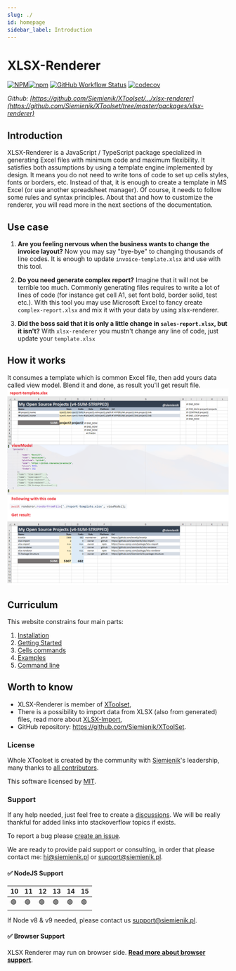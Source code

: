 ```yaml
---
slug: ./
id: homepage
sidebar_label: Introduction
---
```


# XLSX-Renderer

[![NPM](https://img.shields.io/npm/l/xlsx-renderer)![npm](https://img.shields.io/npm/v/xlsx-renderer)](https://www.npmjs.com/package/xlsx-renderer) [![GitHub Workflow Status](https://img.shields.io/github/workflow/status/siemienik/xtoolset/xlsx-renderer)](https://github.com/Siemienik/xtoolset/actions) [![codecov](https://codecov.io/gh/Siemienik/xtoolset/branch/master/graph/badge.svg?flag=xlsx-renderer)](https://codecov.io/gh/Siemienik/xtoolset/tree/master/packages/xlsx-renderer)

_Github: [https://github.com/Siemienik/XToolset/.../xlsx-renderer](https://github.com/Siemienik/XToolset/tree/master/packages/xlsx-renderer)_

## Introduction

XLSX-Renderer is a JavaScript / TypeScript package specialized in generating Excel files with minimum code and maximum flexibility.
It satisfies both assumptions by using a template engine implemented by design. It means you do not need to write tons of code to set up cells styles, fonts or borders, etc.
Instead of that, it is enough to create a template in MS Excel (or use another spreadsheet manager). Of course, it needs to follow some rules and syntax principles.
About that and how to customize the renderer, you will read more in the next sections of the documentation.


## Use case

1. **Are you feeling nervous when the business wants to change the invoice layout?**
   Now you may say "bye-bye" to changing thousands of line codes. It is enough to update `invoice-template.xlsx` and use with this tool.

2. **Do you need generate complex report?**
   Imagine that it will not be terrible too much. Commonly generating files requires to write a lot of lines of code (for instance get cell A1, set font bold, border solid, test etc.). With this tool you may use Microsoft Excel to fancy create `complex-report.xlsx` and mix it with your data by using xlsx-renderer.

3. **Did the boss said that it is only a little change in `sales-report.xlsx`, but it isn't?**
   With `xlsx-renderer` you mustn't change any line of code, just update your `template.xlsx`

## How it works

It consumes a template which is common Excel file, then add yours data called view model. Blend it and done, as result you'll get result file.
![How it works](./how-it-works-explanation.png)


## Curriculum

This website constrains four main parts:

1. [Installation](./020-installation.md)
2. [Getting Started](./030-getting-started.md)
3. [Cells commands](./040-cells.md)
4. [Examples](./050-examples.md)
5. [Command line](./990-xlsx-renderer-cli-readme.md)

## Worth to know

* XLSX-Renderer is member of [XToolset](../xtoolset-readme.md),
* There is a possibility to import data from XLSX (also from generated) files, read more about [XLSX-Import](../xlsx-import-readme.md),
* GitHub repository: https://github.com/Siemienik/XToolSet.

### License

Whole XToolset is created by the community with [Siemienik](https://github.com/Siemienik)'s leadership, many thanks to [all contributors](https://github.com/Siemienik/XToolset/graphs/contributors).

This software licensed by [MIT](https://github.com/Siemienik/XToolset/blob/master/LICENSE).

### Support

If any help needed, just feel free to create a [discussions](https://github.com/Siemienik/XToolset/discussions/new). We will be really thankful for added links into stackoverflow topics if exists.

To report a bug please [create an issue](https://github.com/Siemienik/XToolset/issues/new).

We are ready to provide paid support or consulting, in order that please contact me: [hi@siemienik.pl](mailto://hi@siemienik.pl) or [support@siemienik.pl](mailto://support@siemienik.pl).

#### ✅ NodeJS Support

|  10 |  11 |  12 |  13 |  14 | 15 |
|-----|-----|-----|-----|-----|----|
| 🟢 |  🟢 | 🟢 |  🟢 | 🟢 | 🟢 |

If Node v8 & v9 needed, please contact us [support@siemienik.pl](mailto://support@siemienik.pl).

#### ✅ Browser Support

XLSX Renderer may run on browser side. [**Read more about browser support**](https://github.com/Siemienik/XToolset/issues/93#issuecomment-797835786).
